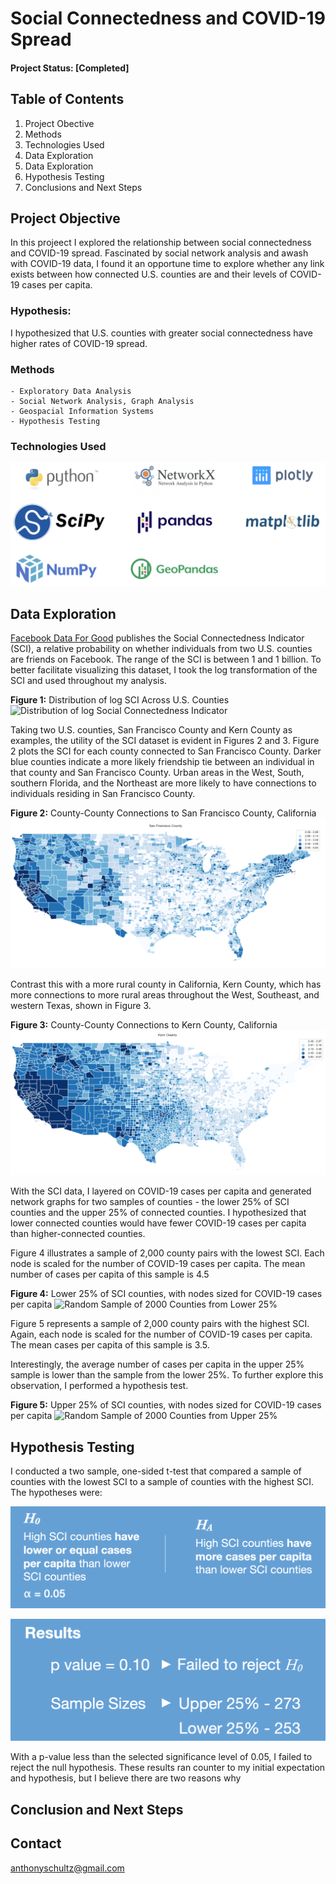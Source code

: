 # Social Connectedness and COVID-19 Spread

#### **Project Status: [Completed]**

## Table of Contents 
1) Project Obective
2) Methods
3) Technologies Used
4) Data Exploration
5) Data Exploration
6) Hypothesis Testing
7) Conclusions and Next Steps

## Project Objective
In this projeect I explored the relationship between social connectedness and COVID-19 spread. Fascinated by social network analysis and awash with COVID-19 data, I found it an opportune time to explore whether any link exists between how connected U.S. counties are and their levels of COVID-19 cases per capita. 

### Hypothesis: 
I hypothesized that U.S. counties with greater social connectedness have higher rates of COVID-19 spread. 

### Methods
    - Exploratory Data Analysis
    - Social Network Analysis, Graph Analysis
    - Geospacial Information Systems
    - Hypothesis Testing

### Technologies Used 
![](images/6_technologies_used.001.jpeg "Distribution of log Social Connectedness Indicator")

## Data Exploration
[Facebook Data For Good](https://dataforgood.fb.com/tools/social-connectedness-index/) publishes the Social Connectedness Indicator (SCI), a relative probability on whether individuals from two U.S. counties are friends on Facebook. The range of the SCI is between 1 and 1 billion. To better facilitate visualizing this dataset, I took the log transformation of the SCI and used throughout my analysis.

**Figure 1:** Distribution of log SCI Across U.S. Counties
![](images/0_log_SCI_distribution.png "Distribution of log Social Connectedness Indicator")

Taking two U.S. counties, San Francisco County and Kern County as examples, the utility of the SCI dataset is evident in Figures 2 and 3. Figure 2 plots the SCI for each county connected to San Francisco County. Darker blue counties indicate a more likely friendship tie between an individual in that county and San Francisco County. Urban areas in the West, South, southern Florida, and the Northeast are more likely to have connections to individuals residing in San Francisco County.

**Figure 2:** County-County Connections to San Francisco County, California
![](images/1_SF_county_SCI_map.png "Counties Connected to San Francisco County, CA")

Contrast this with a more rural county in California, Kern County, which has more connections to more rural areas throughout the West, Southeast, and western Texas, shown in Figure 3.

**Figure 3:** County-County Connections to Kern County, California
![](images/2_Kern_county_SCI_map.png "Counties Connected to Kern County, CA")

With the SCI data, I layered on COVID-19 cases per capita and generated network graphs for two samples of counties - the lower 25% of SCI counties and the upper 25% of connected counties. I hypothesized that lower connected counties would have fewer COVID-19 cases per capita than higher-connected counties.

Figure 4 illustrates a sample of 2,000 county pairs with the lowest SCI. Each node is scaled for the number of COVID-19 cases per capita. The mean number of cases per capita of this sample is 4.5

**Figure 4:** Lower 25% of SCI counties, with nodes sized for COVID-19 cases per capita
![](images/3_network_map_lower_25.png "Random Sample of 2000 Counties from Lower 25%")

Figure 5 represents a sample of 2,000 county pairs with the highest SCI. Again, each node is scaled for the number of COVID-19 cases per capita. The mean cases per capita of this sample is 3.5.


Interestingly, the average number of cases per capita in the upper 25% sample is lower than the sample from the lower 25%. To further explore this observation, I performed a hypothesis test. 

**Figure 5:** Upper 25% of SCI counties, with nodes sized for COVID-19 cases per capita
![](images/5_network_map_upper_25.png "Random Sample of 2000 Counties from Upper 25%")

## Hypothesis Testing
I conducted a two sample, one-sided t-test that compared a sample of counties with the lowest SCI to a sample of counties with the highest SCI. The hypotheses were:

![](images/7_hypothesis_testing.png "Random Sample of 2000 Counties from Upper 25%")

![](images/8_results.png "Random Sample of 2000 Counties from Upper 25%")

With a p-value less than the selected significance level of 0.05, I failed to reject the null hypothesis. These results ran counter to my initial expectation and hypothesis, but I believe there are two reasons why


## Conclusion and Next Steps


## Contact
anthonyschultz@gmail.com